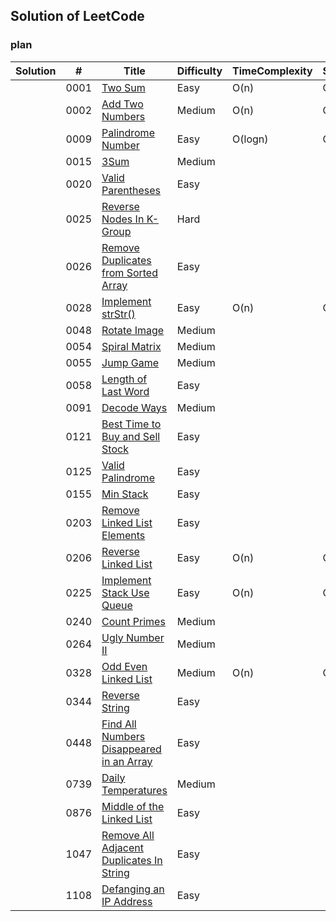 ## Solution of LeetCode

### plan
| Solution | #    | Title                                                        | Difficulty | TimeComplexity | SpaceComplexity |
| -------- | ---- | ------------------------------------------------------------ | ---------- | -------------- | --------------- |
|          | 0001 | [Two Sum](https://leetcode.com/problems/two-sum)             | Easy       | O(n)           | O(n)            |
|          | 0002 | [Add Two Numbers](https://leetcode.com/problems/add-two-numbers) | Medium     | O(n)           | O(n)            |
|          | 0009 | [Palindrome  Number](https://leetcode.com/problems/palindrome-number) | Easy       | O(logn)        | O(1)            |
|          | 0015 | [3Sum](https://leetcode.com/problems/3sum)                   | Medium     |                |                 |
|          | 0020 | [Valid Parentheses](https://leetcode.com/problems/valid-parentheses)                   | Easy     |                |                 |
|          | 0025 | [Reverse Nodes In K-Group](https://leetcode.com/problems/reverse-nodes-in-k-group)                   | Hard     |                |                 |
|          | 0026 | [Remove Duplicates from Sorted Array](https://leetcode.com/problems/remove-duplicates-from-sorted-array) | Easy       |                |                 |
|          | 0028 | [Implement strStr()](https://leetcode.com/problems/implement-strstr) | Easy       |   O(n)             |         O(n)        |
|          | 0048 | [Rotate Image](https://leetcode.com/problems/rotate-image)   | Medium     |                |                 |
|          | 0054 | [Spiral Matrix](https://leetcode.com/problems/spiral-matrix) | Medium     |                |                 |
|          | 0055 | [Jump Game](https://leetcode.com/problems/jump-game)         | Medium     |                |                 |
|          | 0058 | [Length of Last Word](https://leetcode.com/problems/length-of-last-word) | Easy       |                |                 |
|          | 0091 | [Decode Ways](https://leetcode-cn.com/problems/decode-ways) | Medium       |                |                 |
|          | 0121 | [Best Time to Buy and Sell Stock](https://leetcode.com/problems/best-time-to-buy-and-sell-stock) | Easy       |                |                 |
|          | 0125 | [Valid Palindrome](https://leetcode.com/problems/valid-palindrome) | Easy       |                |                 |
|          | 0155 | [Min Stack](https://leetcode-cn.com/problems/min-stack) | Easy       |                |                 |
|          | 0203 | [Remove Linked List Elements](https://leetcode.com/problems/remove-linked-list-elements) | Easy       |                |                 |
|          | 0206 | [Reverse Linked List ](https://leetcode.com/problems/reverse-linked-list) | Easy       | O(n)           | O(1)            |
|          | 0225 | [Implement Stack Use Queue](https://leetcode.com/problems/implement-stack-using-queues) | Easy       | O(n)           | O(n)            |
|          | 0240 | [Count Primes](https://leetcode.com/problems/count-primes)   | Medium     |                |                 |
|          | 0264 | [Ugly Number II](https://leetcode.com/problems/ugly-number-ii) | Medium     |                |                 |
|          | 0328 | [Odd Even Linked List](https://leetcode.com/problems/odd-even-linked-list) | Medium     | O(n)           | O(1)            |
|          | 0344 | [Reverse String](https://leetcode.com/problems/reverse-string) | Easy       |                |                 |
|          | 0448 | [Find All Numbers Disappeared in an Array](https://leetcode.com/problems/find-all-numbers-disappeared-in-an-array) | Easy       |                |                 |
|          | 0739 | [Daily Temperatures](https://leetcode.com/problems/daily-temperatures) | Medium       |                |                 |
|          | 0876 | [Middle of the Linked List](https://leetcode.com/problems/middle-of-the-linked-list) | Easy       |                |                 |
|          | 1047 | [Remove All Adjacent Duplicates In String](https://leetcode.com/problems/remove-all-adjacent-duplicates-in-string) | Easy       |                |                 |
|          | 1108 | [Defanging an IP Address](https://leetcode.com/problems/defanging-an-ip-address) | Easy       |                |                 |

